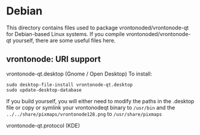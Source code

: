 
Debian
====================
This directory contains files used to package vrontonoded/vrontonode-qt
for Debian-based Linux systems. If you compile vrontonoded/vrontonode-qt yourself, there are some useful files here.

## vrontonode: URI support ##


vrontonode-qt.desktop  (Gnome / Open Desktop)
To install:

	sudo desktop-file-install vrontonode-qt.desktop
	sudo update-desktop-database

If you build yourself, you will either need to modify the paths in
the .desktop file or copy or symlink your vrontonodeqt binary to `/usr/bin`
and the `../../share/pixmaps/vrontonode128.png` to `/usr/share/pixmaps`

vrontonode-qt.protocol (KDE)
